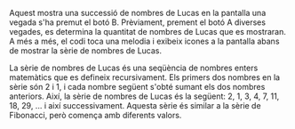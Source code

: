 Aquest mostra una successió de nombres de Lucas en la pantalla una vegada s'ha premut el botó B. Prèviament, prement el botó A diverses vegades, es determina la quantitat de nombres de Lucas que es mostraran. A més a més, el codi toca una melodia i exibeix icones a la pantalla abans de mostrar la sèrie de nombres de Lucas.

La sèrie de nombres de Lucas és una seqüència de nombres enters matemàtics que es defineix recursivament. Els primers dos nombres en la sèrie són 2 i 1, i cada nombre següent s'obté sumant els dos nombres anteriors. Així, la sèrie de nombres de Lucas és la següent: 2, 1, 3, 4, 7, 11, 18, 29, ... i així successivament. Aquesta sèrie és similar a la sèrie de Fibonacci, però comença amb diferents valors.
